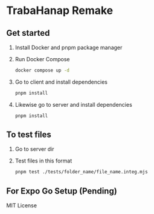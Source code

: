 # TrabaHanap Remake

## Get started


1. Install Docker and pnpm package manager
2. Run Docker Compose

   ```bash
   docker compose up -d
   ```
3. Go to client and install dependencies

   ```bash
   pnpm install
   ```
4. Likewise go to server and install dependencies

   ```bash
   pnpm install
   ```

## To test files 

1. Go to server dir
2. Test files in this format

   ```bash
   pnpm test ./tests/folder_name/file_name.integ.mjs
   ```

## For Expo Go Setup (Pending)

MIT License
